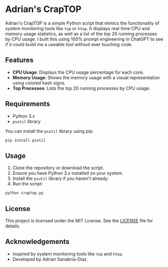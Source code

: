 # Adrian's CrapTOP

Adrian's CrapTOP is a simple Python script that mimics the functionality of system monitoring tools like `top` or `htop`. It displays real-time CPU and memory usage statistics, as well as a list of the top 20 running processes by CPU usage. I built this using 100% prompt engineering in ChatGPT to see if it could build me a useable tool without ever touching code.

## Features

- **CPU Usage**: Displays the CPU usage percentage for each core.
- **Memory Usage**: Shows the memory usage with a visual representation using colored hash signs.
- **Top Processes**: Lists the top 20 running processes by CPU usage.

## Requirements

- Python 3.x
- `psutil` library

You can install the `psutil` library using pip:

```bash
pip install psutil
```

## Usage

1. Clone the repository or download the script.
2. Ensure you have Python 3.x installed on your system.
3. Install the `psutil` library if you haven't already.
4. Run the script:

```bash
python craptop.py
```

## License

This project is licensed under the MIT License. See the [LICENSE](LICENSE) file for details.

## Acknowledgements

- Inspired by system monitoring tools like `top` and `htop`.
- Developed by Adrian Sanabria-Diaz.
